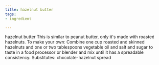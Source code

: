 ```yaml
---
title: hazelnut butter
tags:
- ingredient

---
```

hazelnut butter This is similar to peanut butter, only it's made with roasted hazelnuts. To make your own: Combine one cup roasted and skinned hazelnuts and one or two tablespoons vegetable oil and salt and sugar to taste in a food processor or blender and mix until it has a spreadable consistency. Substitutes: chocolate-hazelnut spread
